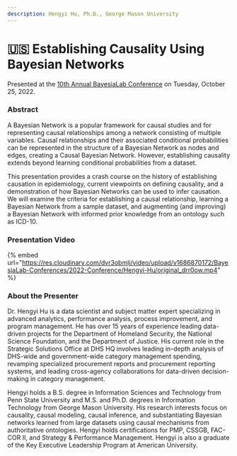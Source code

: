 ```yaml
---
description: Hengyi Hu, Ph.D., George Mason University
---
```


# 🇺🇸 Establishing Causality Using Bayesian Networks

Presented at the [10th Annual BayesiaLab Conference](./) on Tuesday, October 25, 2022.

### Abstract

A Bayesian Network is a popular framework for causal studies and for representing causal relationships among a network consisting of multiple variables. Causal relationships and their associated conditional probabilities can be represented in the structure of a Bayesian Network as nodes and edges, creating a Causal Bayesian Network. However, establishing causality extends beyond learning conditional probabilities from a dataset.

This presentation provides a crash course on the history of establishing causation in epidemiology, current viewpoints on defining causality, and a demonstration of how Bayesian Networks can be used to infer causation. We will examine the criteria for establishing a causal relationship, learning a Bayesian Network from a sample dataset, and augmenting (and improving) a Bayesian Network with informed prior knowledge from an ontology such as ICD-10.

### Presentation Video

{% embed url="https://res.cloudinary.com/dvr3obmlj/video/upload/v1686870172/BayesiaLab-Conferences/2022-Conference/Hengyi-Hu/original_drr0ow.mp4" %}

### About the Presenter&#x20;

Dr. Hengyi Hu is a data scientist and subject matter expert specializing in advanced analytics, performance analysis, process improvement, and program management. He has over 15 years of experience leading data-driven projects for the Department of Homeland Security, the National Science Foundation, and the Department of Justice. His current role in the Strategic Solutions Office at DHS HQ involves leading in-depth analysis of DHS-wide and government-wide category management spending, revamping specialized procurement reports and procurement reporting systems, and leading cross-agency collaborations for data-driven decision-making in category management.

Hengyi holds a B.S. degree in Information Sciences and Technology from Penn State University and M.S. and Ph.D. degrees in Information Technology from George Mason University. His research interests focus on causality, causal modeling, causal inference, and substantiating Bayesian networks learned from large datasets using causal mechanisms from authoritative ontologies. Hengyi holds certifications for PMP, CSSGB, FAC-COR II, and Strategy & Performance Management. Hengyi is also a graduate of the Key Executive Leadership Program at American University.
